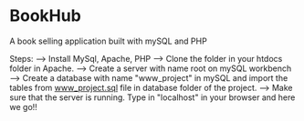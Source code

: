 # BookHub
A book selling application built with mySQL and PHP

Steps:
--> Install MySql, Apache, PHP
--> Clone the folder in your htdocs folder in Apache.
--> Create a server with name root on mySQL workbench
--> Create a database with name "www_project" in mySQL and import the tables from www_project.sql file in database folder of the project.
--> Make sure that the server is running. Type in "localhost" in your browser and here we go!!
